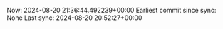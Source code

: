 Now: 2024-08-20 21:36:44.492239+00:00 Earliest commit since sync: None Last sync: 2024-08-20 20:52:27+00:00
